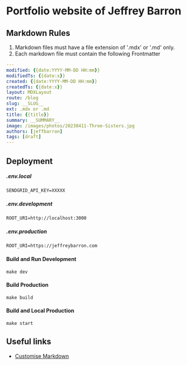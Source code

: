 # Portfolio website of Jeffrey Barron

## Markdown Rules
1. Markdown files must have a file extension of '.mdx' or '.md' only.
2. Each markdown file must contain the following Frontmatter
``` yaml
---
modified: {{date:YYYY-MM-DD HH:mm}}  
modifiedTs: {{date:x}}  
created: {{date:YYYY-MM-DD HH:mm}}  
createdTs: {{date:x}}  
layout: MDXLayout  
route: /blog  
slug: __SLUG__
ext: .mdx or .md 
title: {{title}}  
summary: __SUMMARY__
image: /images/photos/20230411-Three-Sisters.jpg
authors: [jeffbarron]  
tags: [draft]
---
```

## Deployment

##### .env.local
``` env.devlopment 
SENDGRID_API_KEY=XXXXX
```

##### .env.development
``` env.devlopment 
ROOT_URI=http://localhost:3000
```

##### .env.production
``` env.production 
ROOT_URI=https://jeffreybarron.com
```

#### Build and Run Development
``` shell 
make dev
```

#### Build Production
``` shell 
make build
```

#### Build and Local Production
``` shell 
make start
```


## Useful links
- [Customise Markdown](https://www.programcreek.com/typescript/?code=juliencrn%2Fusehooks-ts%2Fusehooks-ts-master%2Fsite%2Fsrc%2Fcomponents%2FmdxRenderer.tsx)


